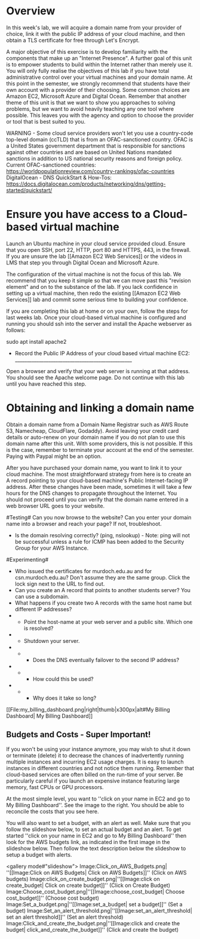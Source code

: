 # Overview #

In this week's lab, we will acquire a domain name from your provider of choice, link it with the public IP address of your cloud machine, and then obtain a TLS certificate for free through Let's Encrypt.

A major objective of this exercise is to develop familiarity with the components that make up an "Internet Presence". A further goal of this unit is to empower students to build within the Internet rather than merely use it. You will only fully realise the objectives of this lab if you have total administrative control over your virtual machines and your domain name. At this point in the semester, we strongly recommend that students have their own account with a provider of their choosing. Some common choices are Amazon EC2, Microsoft Azure and Digital Ocean. Remember that another theme of this unit is that we want to show you approaches to solving problems, but we want to avoid heavily teaching any one tool where possible. This leaves you with the agency and option to choose the provider or tool that is best suited to you.

WARNING - Some cloud service providers won't let you use a country-code top-level domain (ccTLD) that is from an OFAC-sanctioned country.
OFAC is a United States government department that is responsible for sanctions against other countries and are based on United Nations mandated sanctions in addition to US national security reasons and foreign policy.
Current OFAC-sanctioned countries: https://worldpopulationreview.com/country-rankings/ofac-countries
DigitalOcean - DNS QuickStart & How-Tos: https://docs.digitalocean.com/products/networking/dns/getting-started/quickstart/

# Ensure you have access to a Cloud-based virtual machine #

Launch an Ubuntu machine in your cloud service provided cloud. Ensure that you open SSH, port 22, HTTP, port 80 and HTTPS, 443, in the firewall. If you are unsure the lab [[Amazon EC2 Web Services]] or the videos in LMS that step you through Digital Ocean and Microsoft Azure.

The configuration of the virtual machine is not the focus of this lab.  We recommend that you keep it simple so that we can move past this "revision element" and on to the substance of the lab. If you lack confidence in setting up a virtual machine, then redo the existing [[Amazon EC2 Web Services]] lab and commit some serious time to building your confidence.

If you are completing this lab at home or on your own, follow the steps for last weeks lab.  Once your cloud-based virtual machine is configured and running  you should ssh into the server and install the Apache webserver as follows:
 
 sudo apt install apache2

*  Record the Public IP Address of your cloud based virtual machine EC2: _________________________________________________

Open a browser and verify that your web server is running at that address.  You should see the Apache welcome page. Do not continue with this lab until you have reached this step.

# Obtaining and linking a domain name #

Obtain a domain name from a Domain Name Registrar such as AWS Route 53, Namecheap, CloudFlare, Godaddy). Avoid leaving your credit card details or auto-renew on your domain name if you do not plan to use this domain name after this unit. With some providers, this is not possible. If this is the case, remember to terminate your account at the end of the semester. Paying with Paypal might be an option.

After you have purchased your domain name, you want to link it to your cloud machine. The most straightforward strategy from here is to create an A record pointing to your cloud-based machine's Public Internet-facing IP address. After these changes have been made, sometimes it will take a few hours for the DNS changes to propagate throughout the Internet. You should not proceed until you can verify that the domain name entered in a web browser URL goes to your website. 

#Testing#
Can you now browse to the website? Can you enter your domain name into a browser and reach your page? If not, troubleshoot.
*  Is the domain resolving correctly?  (ping, nslookup) - Note: ping will not be successful unless a rule for ICMP has been added to the Security Group for your AWS Instance.

#Experimenting#
* Who issued the certificates for murdoch.edu.au and for csn.murdoch.edu.au? Don't assume they are the same group. Click the lock sign next to the URL to find out. 
* Can you create an A record that points to another students server? You can use a subdomain. 
* What happens if you create two A records with the same host name but different IP addresses?
* *  Point the host-name at your web server and a public site.  Which one is resolved?
* *  Shutdown your server.
* * *  Does the DNS eventually failover to the second IP address?
* * *  How could this be used?
* * *  Why does it take so long?

[[File:my_billing_dashboard.png|right|thumb|x300px|alt#My Billing Dashboard| My Billing Dashboard]]

## Budgets and Costs - Super Important! ##

If you won't be using your instance anymore, you may wish to shut it down or terminate (delete) it to decrease the chances of inadvertently running multiple instances and incurring EC2 usage charges. It is easy to launch instances in different countries and not notice them running. Remember that cloud-based services are often billed on the run-time of your server.  Be particularly careful if you launch an expensive instance featuring large memory, fast CPUs or GPU processors. 

At the most simple level, you want to ''click on your name in EC2 and go to My Billing Dashboard''. See the image to the right. You should be able to reconcile the costs that you see here.

You will also want to set a budget, with an alert as well. Make sure that you follow the slideshow below, to set an actual budget and an alert. To get started ''click on your name in EC2 and go to My Billing Dashboard'' then look for the AWS budgets link, as indicated in the first image in the slideshow below. Then follow the text description below the slideshow to setup a budget with alerts.

<gallery mode#"slideshow">
Image:Click_on_AWS_Budgets.png| ''[[Image:Click on AWS Budgets| Click on AWS Budgets]]'' (Click on AWS budgets)
Image:click_on_create_budget.png|''[[Image:click on create_budget| Click on create budget]]'' (Click on Create Budget)
Image:Choose_cost_budget.png|''[[Image:choose_cost_budget| Choose cost_budget]]'' (Choose cost budget)
Image:Set_a_budget.png|''[[Image:set_a_budget| set a budget]]'' (Set a budget)
Image:Set_an_alert_threshold.png|''[[Image:set_an_alert_threshold| set an alert threshold]]'' (Set an alert threshold)
Image:Click_and_create_the_budget.png|''[[Image:click and create the budget| click_and_create_the_budget]]'' (Click and create the budget)
</gallery>

